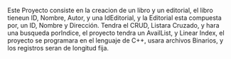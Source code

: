 Este Proyecto consiste en la creacion de un libro y un editorial, el libro tieneun ID, Nombre, Autor, y una IdEditorial, y la Editorial esta compuesta por, un  ID, Nombre y Dirección. Tendra el CRUD, Listara Cruzado, y hara una busqueda porIndice, el proyecto tendra un AvailList, y Linear Index, el proyecto se programara en el lenguaje de C++, usara archivos Binarios, y los registros seran de longitud fija.
